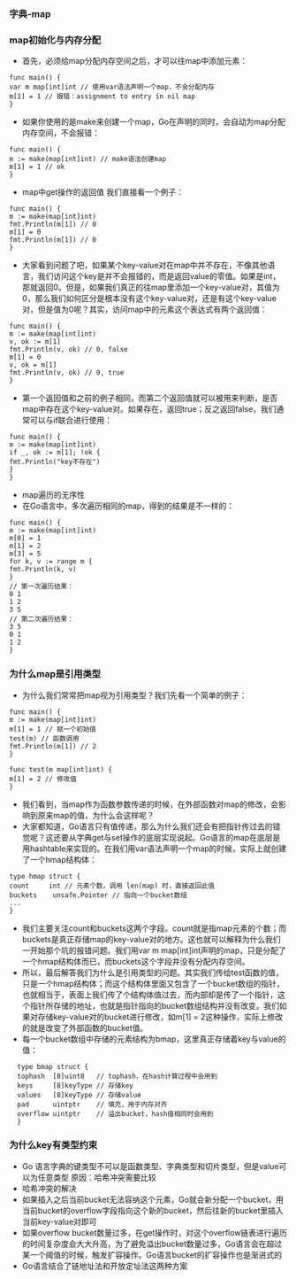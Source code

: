 ### 字典-map
### map初始化与内存分配
* 首先，必须给map分配内存空间之后，才可以往map中添加元素：
```
func main() {
var m map[int]int // 使用var语法声明一个map，不会分配内存
m[1] = 1 // 报错：assignment to entry in nil map
}
```
* 如果你使用的是make来创建一个map，Go在声明的同时，会自动为map分配内存空间，不会报错：
```
func main() {
m := make(map[int]int) // make语法创建map
m[1] = 1 // ok
}
```

* map中get操作的返回值
  我们直接看一个例子：
```
func main() {
m := make(map[int]int)
fmt.Println(m[1]) // 0
m[1] = 0
fmt.Println(m[1]) // 0
}
```
* 大家看到问题了吧，如果某个key-value对在map中并不存在，不像其他语言，我们访问这个key是并不会报错的，而是返回value的零值。如果是int，那就返回0。但是，如果我们真正的往map里添加一个key-value对，其值为0，那么我们如何区分是根本没有这个key-value对，还是有这个key-value对，但是值为0呢？其实，访问map中的元素这个表达式有两个返回值：
```
func main() {
m := make(map[int]int)
v, ok := m[1]
fmt.Println(v, ok) // 0, false
m[1] = 0
v, ok = m[1]
fmt.Println(v, ok) // 0, true
}
```

* 第一个返回值和之前的例子相同，而第二个返回值就可以被用来判断，是否map中存在这个key-value对。如果存在，返回true；反之返回false，我们通常可以与if联合进行使用：
```
func main() {
m := make(map[int]int)
if _, ok := m[1]; !ok {
fmt.Println("key不存在")
}
}
``` 
* map遍历的无序性
* 在Go语言中，多次遍历相同的map，得到的结果是不一样的：
```
func main() {
m := make(map[int]int)
m[0] = 1
m[1] = 2
m[3] = 5
for k, v := range m {
fmt.Println(k, v)
}
// 第一次遍历结果：
0 1
1 2
3 5
// 第二次遍历结果：
3 5
0 1
1 2
}
``` 
### 为什么map是引用类型
* 为什么我们常常把map视为引用类型？我们先看一个简单的例子：
```
func main() {
m := make(map[int]int)
m[1] = 1 // 赋一个初始值
test(m) // 函数调用
fmt.Println(m[1]) // 2
}

func test(m map[int]int) {
m[1] = 2 // 修改值
}
``` 
* 我们看到，当map作为函数参数传递的时候，在外部函数对map的修改，会影响到原来map的值，为什么会这样呢？
* 大家都知道，Go语言只有值传递，那么为什么我们还会有把指针传过去的错觉呢？这还要从字典get与set操作的底层实现说起。Go语言的map在底层是用hashtable来实现的。在我们用var语法声明一个map的时候，实际上就创建了一个hmap结构体：
```
type hmap struct {
count     int // 元素个数，调用 len(map) 时，直接返回此值
buckets    unsafe.Pointer // 指向一个bucket数组
...
}
```

* 我们主要关注count和buckets这两个字段。count就是指map元素的个数；而buckets是真正存储map的key-value对的地方。这也就可以解释为什么我们一开始那个坑的报错问题。我们用var m map[int]int声明的map，只是分配了一个hmap结构体而已，而buckets这个字段并没有分配内存空间。
* 所以，最后解答我们为什么是引用类型的问题。其实我们传给test函数的值，只是一个hmap结构体；而这个结构体里面又包含了一个bucket数组的指针，也就相当于，表面上我们传了个结构体值过去，而内部却是传了一个指针，这个指针所存储的地址，也就是指针指向的bucket数组结构并没有改变。我们如果对存储key-value对的bucket进行修改，如m[1] = 2这种操作，实际上修改的就是改变了外部函数的bucket值。
* 每一个bucket数组中存储的元素结构为bmap，这里真正存储着key与value的值：
```
  type bmap struct {
  tophash  [8]uint8   // tophash，在hash计算过程中会用到
  keys     [8]keyType // 存储key
  values   [8]keyType // 存储value
  pad      uintptr    // 填充，用于内存对齐
  overflow uintptr    // 溢出bucket，hash值相同时会用到
  }
```
### 为什么key有类型约束
* Go 语言字典的键类型不可以是函数类型、字典类型和切片类型，但是value可以为任意类型 原因：哈希冲突需要比较
* 哈希冲突的解决
* 如果插入之后当前bucket无法容纳这个元素，Go就会新分配一个bucket，用当前bucket的overflow字段指向这个新的bucket，然后往新的bucket里插入当前key-value对即可
* 如果overflow bucket数量过多，在get操作时，对这个overflow链表进行遍历的时间复杂度会大大升高，为了避免溢出bucket数量过多，Go语言会在超过某一个阈值的时候，触发扩容操作。Go语言bucket的扩容操作也是渐进式的
* Go语言结合了链地址法和开放定址法这两种方案